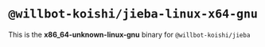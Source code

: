 # `@willbot-koishi/jieba-linux-x64-gnu`

This is the **x86_64-unknown-linux-gnu** binary for `@willbot-koishi/jieba`
